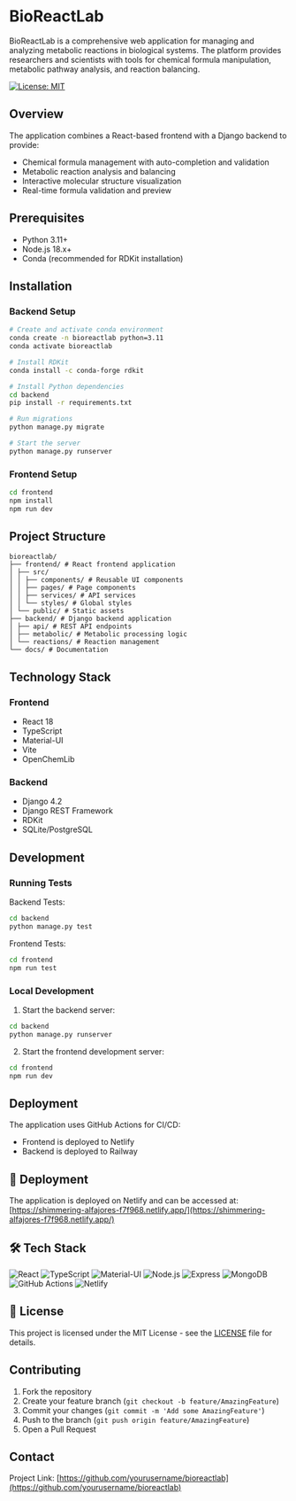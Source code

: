 # BioReactLab

BioReactLab is a comprehensive web application for managing and analyzing metabolic reactions in biological systems. The platform provides researchers and scientists with tools for chemical formula manipulation, metabolic pathway analysis, and reaction balancing.

[![License: MIT](https://img.shields.io/badge/License-MIT-yellow.svg)](https://opensource.org/licenses/MIT)

## Overview

The application combines a React-based frontend with a Django backend to provide:
- Chemical formula management with auto-completion and validation
- Metabolic reaction analysis and balancing
- Interactive molecular structure visualization
- Real-time formula validation and preview

## Prerequisites

- Python 3.11+
- Node.js 18.x+
- Conda (recommended for RDKit installation)

## Installation

### Backend Setup

```bash
# Create and activate conda environment
conda create -n bioreactlab python=3.11
conda activate bioreactlab

# Install RDKit
conda install -c conda-forge rdkit

# Install Python dependencies
cd backend
pip install -r requirements.txt

# Run migrations
python manage.py migrate

# Start the server
python manage.py runserver
```

### Frontend Setup

```bash
cd frontend
npm install
npm run dev
```

## Project Structure
```
bioreactlab/
├── frontend/ # React frontend application
│ ├── src/
│ │ ├── components/ # Reusable UI components
│ │ ├── pages/ # Page components
│ │ ├── services/ # API services
│ │ └── styles/ # Global styles
│ └── public/ # Static assets
├── backend/ # Django backend application
│ ├── api/ # REST API endpoints
│ ├── metabolic/ # Metabolic processing logic
│ └── reactions/ # Reaction management
└── docs/ # Documentation
```

## Technology Stack

### Frontend
- React 18
- TypeScript
- Material-UI
- Vite
- OpenChemLib

### Backend
- Django 4.2
- Django REST Framework
- RDKit
- SQLite/PostgreSQL

## Development

### Running Tests

Backend Tests:
```bash
cd backend
python manage.py test
```

Frontend Tests:
```bash
cd frontend
npm run test
```

### Local Development

1. Start the backend server:
```bash
cd backend
python manage.py runserver
```

2. Start the frontend development server:
```bash
cd frontend
npm run dev
```

## Deployment

The application uses GitHub Actions for CI/CD:
- Frontend is deployed to Netlify
- Backend is deployed to Railway

## 🚀 Deployment

The application is deployed on Netlify and can be accessed at:
[https://shimmering-alfajores-f7f968.netlify.app/](https://shimmering-alfajores-f7f968.netlify.app/)

## 🛠️ Tech Stack

![React](https://img.shields.io/badge/React-20232A?style=for-the-badge&logo=react&logoColor=61DAFB)
![TypeScript](https://img.shields.io/badge/TypeScript-007ACC?style=for-the-badge&logo=typescript&logoColor=white)
![Material-UI](https://img.shields.io/badge/Material--UI-0081CB?style=for-the-badge&logo=material-ui&logoColor=white)
![Node.js](https://img.shields.io/badge/Node.js-43853D?style=for-the-badge&logo=node.js&logoColor=white)
![Express](https://img.shields.io/badge/Express.js-404D59?style=for-the-badge&logo=express&logoColor=white)
![MongoDB](https://img.shields.io/badge/MongoDB-4EA94B?style=for-the-badge&logo=mongodb&logoColor=white)
![GitHub Actions](https://img.shields.io/badge/GitHub_Actions-2088FF?style=for-the-badge&logo=github-actions&logoColor=white)
![Netlify](https://img.shields.io/badge/Netlify-00C7B7?style=for-the-badge&logo=netlify&logoColor=white)

## 📝 License

This project is licensed under the MIT License - see the [LICENSE](LICENSE) file for details.

## Contributing

1. Fork the repository
2. Create your feature branch (`git checkout -b feature/AmazingFeature`)
3. Commit your changes (`git commit -m 'Add some AmazingFeature'`)
4. Push to the branch (`git push origin feature/AmazingFeature`)
5. Open a Pull Request

## Contact

Project Link: [https://github.com/yourusername/bioreactlab](https://github.com/yourusername/bioreactlab)